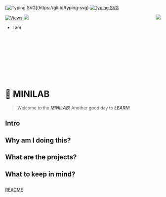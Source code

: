 <!---# <img src="https://media.giphy.com/media/hvRJCLFzcasrR4ia7z/giphy.gif" width="28"> Hi, I’m waterSensei  --->


[![Typing SVG](https://readme-typing-svg.herokuapp.com?color=%2360CEFF&size=40&center=true&vCenter=true&multiline=true&width=1000&height=65&lines=Hi%2C+I'm+waterSensei!)](https://git.io/typing-svg)
[![Typing SVG](https://readme-typing-svg.herokuapp.com?font=Corbel&color=%2360CEFF&center=true&vCenter=true&multiline=true&width=1000&height=80&lines=Graduate+from+the+Australian+National+University;Major+in+Electronic+and+communication+System+%26+Mechatronic+System)](https://git.io/typing-svg)
 
<a href="https://github.com/anuraghazra/github-readme-stats">
  <img align="right" src="https://github-readme-stats.vercel.app/api?username=waterSensei&show_icons=true&theme=react" />
</a>


<p align="left">
  <a href="https://github.com/waterSensei/waterSensei">
    <img src="https://komarev.com/ghpvc/?username=waterSensei&style=flat-square&label=VIEWS&" alt="Views" />
  </a>
  <a href="https://github.com/waterSensei/waterSensei">
    <img src="https://img.shields.io/github/last-commit/waterSensei/waterSensei?&style=flat-square&label=Last Commit" />
  </a>
</p>

* I am

<br /><br /><br /><br /><br /><br /><br /><br /> 

# 🤖 MINILAB

  

> Welcome to the ***MINILAB***! Another good day to ***LEARN***!

## Intro 

## Why am I doing this?

## What are the projects?

## What to keep in mind? 

##
[README](README.md)


<!---
waterSensei/waterSensei is a ✨ special ✨ repository because its `README.md` (this file) appears on your GitHub profile.
You can click the Preview link to take a look at your changes.
--->
